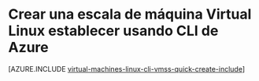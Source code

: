<properties
    pageTitle="Crear un conjunto de escala de la máquina Virtual | Microsoft Azure"
    description="Crear un conjunto de escala de máquina Virtual con la CLI de Azure"
    services="virtual-machine-scale-sets"
    documentationCenter=""
    authors="gatneil"
    manager="madhana"
    editor="tysonn"
    tags="azure-resource-manager" />

<tags
    ms.service="virtual-machine-scale-sets"
    ms.workload="na"
    ms.tgt_pltfrm="na"
    ms.devlang="na"
    ms.topic="get-started-article"
    ms.date="03/22/2016"
    ms.author="gatneil"/>

# <a name="create-a-linux-virtual-machine-scale-set-using-azure-cli"></a>Crear una escala de máquina Virtual Linux establecer usando CLI de Azure

[AZURE.INCLUDE [virtual-machines-linux-cli-vmss-quick-create-include](../../includes/virtual-machines-linux-cli-vmss-quick-create-include.md)]
